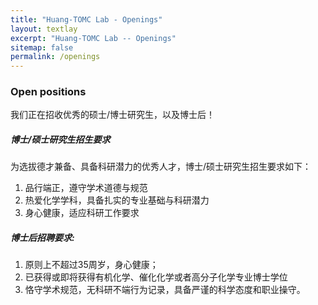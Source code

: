 ```yaml
---
title: "Huang-TOMC Lab - Openings"
layout: textlay
excerpt: "Huang-TOMC Lab -- Openings"
sitemap: false
permalink: /openings
---
```


### Open positions
我们正在招收优秀的硕士/博士研究生，以及博士后！

##### 博士/硕士研究生招生要求
为选拔德才兼备、具备科研潜力的优秀人才，博士/硕士研究生招生要求如下：
1. 品行端正，遵守学术道德与规范
2. 热爱化学学科，具备扎实的专业基础与科研潜力
3. 身心健康，适应科研工作要求

##### 博士后招聘要求:
1. 原则上不超过35周岁，身心健康；
2. 已获得或即将获得有机化学、催化化学或者高分子化学专业博士学位
3. 恪守学术规范，无科研不端行为记录，具备严谨的科学态度和职业操守。
